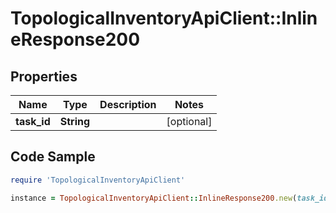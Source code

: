 # TopologicalInventoryApiClient::InlineResponse200

## Properties

Name | Type | Description | Notes
------------ | ------------- | ------------- | -------------
**task_id** | **String** |  | [optional] 

## Code Sample

```ruby
require 'TopologicalInventoryApiClient'

instance = TopologicalInventoryApiClient::InlineResponse200.new(task_id: null)
```


